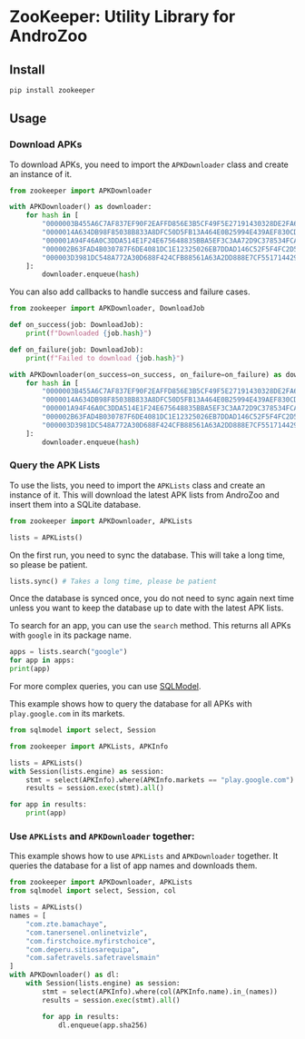 # ZooKeeper: Utility Library for AndroZoo

## Install

```bash
pip install zookeeper
```

## Usage

### Download APKs

To download APKs, you need to import the `APKDownloader` class and create an instance of it.

```python
from zookeeper import APKDownloader

with APKDownloader() as downloader:
    for hash in [
        "0000003B455A6C7AF837EF90F2EAFFD856E3B5CF49F5E27191430328DE2FA670",
        "0000014A634DB98F85038B833A8DFC50D5FB13A464E0B25994E439AEF830CD70",
        "000001A94F46A0C3DDA514E1F24E675648835BBA5EF3C3AA72D9C378534FCAD6",
        "000002B63FAD4B030787F6DE4081DC1E12325026EB7DDAD146C52F5F4FC2D525",
        "000003D3981DC548A772A30D688F424CFB88561A63A2DD888E7CF55171442946",
    ]:
        downloader.enqueue(hash)
```

You can also add callbacks to handle success and failure cases.

```python
from zookeeper import APKDownloader, DownloadJob

def on_success(job: DownloadJob):
    print(f"Downloaded {job.hash}")

def on_failure(job: DownloadJob):
    print(f"Failed to download {job.hash}")

with APKDownloader(on_success=on_success, on_failure=on_failure) as downloader:
    for hash in [
        "0000003B455A6C7AF837EF90F2EAFFD856E3B5CF49F5E27191430328DE2FA670",
        "0000014A634DB98F85038B833A8DFC50D5FB13A464E0B25994E439AEF830CD70",
        "000001A94F46A0C3DDA514E1F24E675648835BBA5EF3C3AA72D9C378534FCAD6",
        "000002B63FAD4B030787F6DE4081DC1E12325026EB7DDAD146C52F5F4FC2D525",
        "000003D3981DC548A772A30D688F424CFB88561A63A2DD888E7CF55171442946",
    ]:
        downloader.enqueue(hash)
```

### Query the APK Lists

To use the lists, you need to import the `APKLists` class and create an instance of it. This will download the latest APK lists from AndroZoo and insert them into a SQLite database.

```python
from zookeeper import APKDownloader, APKLists

lists = APKLists()
```

On the first run, you need to sync the database. This will take a long time, so please be patient.

```python
lists.sync() # Takes a long time, please be patient
```

Once the database is synced once, you do not need to sync again next time unless you want to keep
the database up to date with the latest APK lists.

To search for an app, you can use the `search` method. This returns all APKs with `google` in its package name.

```python
apps = lists.search("google")
for app in apps:
print(app)
```

For more complex queries, you can use [SQLModel](https://sqlmodel.tiangolo.com/).

This example shows how to query the database for all APKs with `play.google.com` in its markets.

```python
from sqlmodel import select, Session

from zookeeper import APKLists, APKInfo

lists = APKLists()
with Session(lists.engine) as session:
    stmt = select(APKInfo).where(APKInfo.markets == "play.google.com")
    results = session.exec(stmt).all()

for app in results:
    print(app)
```

### Use `APKLists` and `APKDownloader` together:

This example shows how to use `APKLists` and `APKDownloader` together. It queries the database for a list of app names and downloads them.

```python
from zookeeper import APKDownloader, APKLists
from sqlmodel import select, Session, col

lists = APKLists()
names = [
    "com.zte.bamachaye",
    "com.tanersenel.onlinetvizle",
    "com.firstchoice.myfirstchoice",
    "com.deperu.sitiosarequipa",
    "com.safetravels.safetravelsmain"
]
with APKDownloader() as dl:
    with Session(lists.engine) as session:
        stmt = select(APKInfo).where(col(APKInfo.name).in_(names))
        results = session.exec(stmt).all()

        for app in results:
            dl.enqueue(app.sha256)
```
